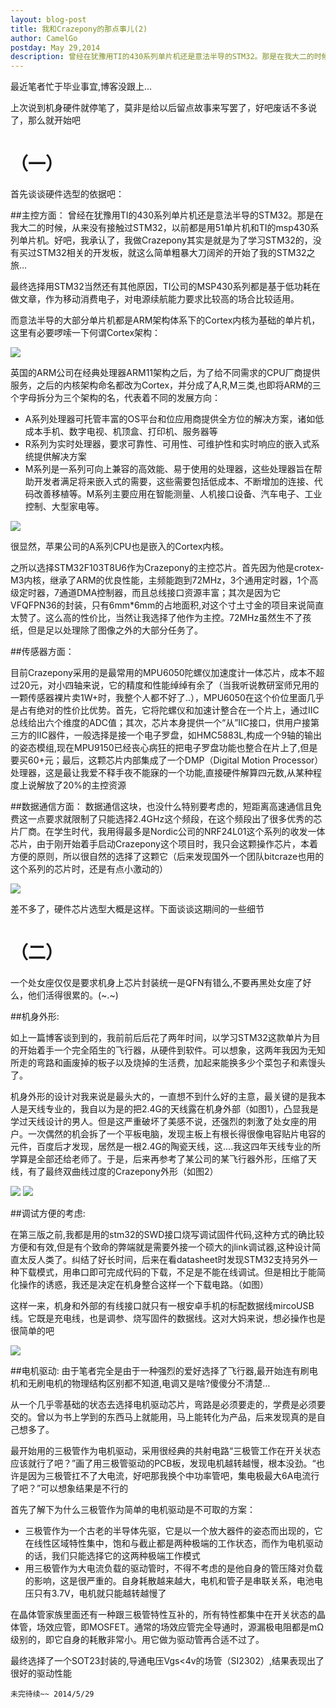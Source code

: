 ```yaml
---
layout: blog-post
title: 我和Crazepony的那点事儿(2)
author: CamelGo
postday: May 29,2014
description: 曾经在犹豫用TI的430系列单片机还是意法半导的STM32。那是在我大二的时候，从来没有接触过STM32，以前都是用51单片机和TI的msp430系列单片机。好吧，我承认了，我做Crazepony其实是就是为了学习STM32的，没有买过STM32相关的开发板，就这么简单粗暴大刀阔斧的开始了我的STM32之旅…
---
```

			  
最近笔者忙于毕业事宜,博客没跟上…

上次说到机身硬件就停笔了，莫非是给以后留点故事来写罢了，好吧废话不多说了，那么就开始吧

# （一）

首先谈谈硬件选型的依据吧：

##主控方面： 
曾经在犹豫用TI的430系列单片机还是意法半导的STM32。那是在我大二的时候，从来没有接触过STM32，以前都是用51单片机和TI的msp430系列单片机。好吧，我承认了，我做Crazepony其实是就是为了学习STM32的，没有买过STM32相关的开发板，就这么简单粗暴大刀阔斧的开始了我的STM32之旅…

最终选择用STM32当然还有其他原因，TI公司的MSP430系列都是基于低功耗在做文章，作为移动消费电子，对电源续航能力要求比较高的场合比较适用。

而意法半导的大部分单片机都是ARM架构体系下的Cortex内核为基础的单片机，这里有必要啰嗦一下何谓Cortex架构：

![](/assets/img/arm.png)

英国的ARM公司在经典处理器ARM11架构之后，为了给不同需求的CPU厂商提供服务，之后的内核架构命名都改为Cortex，并分成了A,R,M三类,也即将ARM的三个字母拆分为三个架构的名，代表着不同的发展方向：

* A系列处理器可托管丰富的OS平台和位应用商提供全方位的解决方案，诸如低成本手机、数字电视、机顶盒、打印机、服务器等
* R系列为实时处理器，要求可靠性、可用性、可维护性和实时响应的嵌入式系统提供解决方案
* M系列是一系列可向上兼容的高效能、易于使用的处理器，这些处理器旨在帮助开发者满足将来嵌入式的需要，这些需要包括低成本、不断增加的连接、代码改善移植等。M系列主要应用在智能测量、人机接口设备、汽车电子、工业控制、大型家电等。

![](/assets/img/cortex.png)

很显然，苹果公司的A系列CPU也是嵌入的Cortex内核。

之所以选择STM32F103T8U6作为Crazepony的主控芯片。首先因为他是crotex-M3内核，继承了ARM的优良性能，主频能跑到72MHz，3个通用定时器，1个高级定时器，7通道DMA控制器，而且总线接口资源丰富；其次是因为它VFQFPN36的封装，只有6mm*6mm的占地面积,对这个寸土寸金的项目来说简直太赞了。这么高的性价比，当然让我选择了他作为主控。72MHz虽然生不了孩纸，但是足以处理除了图像之外的大部分任务了。

##传感器方面：

目前Crazepony采用的是最常用的MPU6050陀螺仪加速度计一体芯片，成本不超过20元，对小四轴来说，它的精度和性能绰绰有余了（当我听说教研室师兄用的一颗传感器裸片卖1W+时，我整个人都不好了..），MPU6050在这个价位里面几乎是占有绝对的性价比优势。首先，它将陀螺仪和加速计整合在一个片上，通过IIC总线给出六个维度的ADC值；其次，芯片本身提供一个“从”IIC接口，供用户接第三方的IIC器件，一般选择是接一个电子罗盘，如HMC5883L,构成一个9轴的输出的姿态模组,现在MPU9150已经丧心病狂的把电子罗盘功能也整合在片上了,但是要买60+元；最后，这颗芯片内部集成了一个DMP（Digital Motion Processor）处理器，这是最让我爱不释手夜不能寐的一个功能,直接硬件解算四元数,从某种程度上说解放了20%的主控资源 

##数据通信方面：
数据通信这块，也没什么特别要考虑的，短距离高速通信且免费这一点要求就限制了只能选择2.4GHz这个频段，在这个频段出了很多优秀的芯片厂商。在学生时代，我用得最多是Nordic公司的NRF24L01这个系列的收发一体芯片，由于刚开始着手启动Crazepony这个项目时，我只会这颗操作芯片，本着方便的原则，所以很自然的选择了这颗它（后来发现国外一个团队bitcraze也用的这个系列的芯片时，还是有点小激动的）

![](/assets/img/nrf24l01.png)

差不多了，硬件芯片选型大概是这样。下面谈谈这期间的一些细节

# （二）

一个处女座仅仅是要求机身上芯片封装统一是QFN有错么,不要再黑处女座了好么，他们活得很累的。(~.~)

##机身外形:

如上一篇博客谈到到的，我前前后后花了两年时间，以学习STM32这款单片为目的开始着手一个完全陌生的飞行器，从硬件到软件。可以想象，这两年我因为无知所走的弯路和画废掉的板子以及烧掉的生活费，加起来能换多少个菜包子和素馒头了。

机身外形的设计对我来说是最头大的，一直想不到什么好的主意，最关键的是我本人是天线专业的，我自以为是的把2.4G的天线露在机身外部（如图1），凸显我是学过天线设计的男人。但是这严重破坏了美感不说，还强烈的刺激了处女座的用户。一次偶然的机会拆了一个平板电脑，发现主板上有根长得很像电容贴片电容的元件，百度后才发现，居然是一根2.4G的陶瓷天线，这….我这四年天线专业的所学算是全部还给老师了。于是，后来再参考了某公司的某飞行器外形，压缩了天线，有了最终双曲线过度的Crazepony外形（如图2）


![](/assets/img/crazepony-2013.png)
![](/assets/img/crazepony-2014.png)

##调试方便的考虑:

在第三版之前,我都是用的stm32的SWD接口烧写调试固件代码,这种方式的确比较方便和有效,但是有个致命的弊端就是需要外接一个硕大的jlink调试器,这种设计简直太反人类了。纠结了好长时间，后来在看datasheet时发现STM32支持另外一种下载模式，用串口即可完成代码的下载，不足是不能在线调试。但是相比于能简化操作的诱惑，我还是决定在机身整合这样一个下载电路。（如图）

这样一来，机身和外部的有线接口就只有一根安卓手机的标配数据线mircoUSB线。它既是充电线，也是调参、烧写固件的数据线。这对大妈来说，想必操作也是很简单的吧

![](/assets/img/crazepony-usb.png)

##电机驱动:
由于笔者完全是由于一种强烈的爱好选择了飞行器,最开始连有刷电机和无刷电机的物理结构区别都不知道,电调又是啥?傻傻分不清楚…

从一个几乎零基础的状态去选择电机驱动芯片，弯路是必须要走的，学费是必须要交的。曾以为书上学到的东西马上就能用，马上能转化为产品，后来发现真的是自己想多了。

最开始用的三极管作为电机驱动，采用很经典的共射电路“三极管工作在开关状态应该就行了吧？”画了用三极管驱动的PCB板，发现电机越转越慢，根本没劲。“也许是因为三极管扛不了大电流，好吧那我换个中功率管吧，集电极最大6A电流行了吧？”可以想象结果是不行的


首先了解下为什么三极管作为简单的电机驱动是不可取的方案：

* 三极管作为一个古老的半导体先驱，它是以一个放大器件的姿态而出现的，它在线性区域特性集中，饱和与截止都是两种极端的工作状态，而作为电机驱动的话，我们只能选择它的这两种极端工作模式
* 用三极管作为大电流负载的驱动管时，不得不考虑的是他自身的管压降对负载的影响，这是很严重的。自身耗散越来越大，电机和管子是串联关系，电池电压只有3.7V，电机就只能越转越慢了

在晶体管家族里面还有一种跟三极管特性互补的，所有特性都集中在开关状态的晶体管，场效应管，即MOSFET。通常的场效应管完全导通时，源漏极电阻都是mΩ级别的，即它自身的耗散非常小。用它做为驱动管再合适不过了。

最终选择了一个SOT23封装的,导通电压Vgs<4v的场管（SI2302）,结果表现出了很好的驱动性能

    未完待续~~ 2014/5/29
